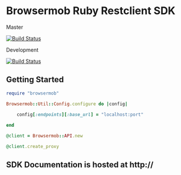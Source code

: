 Browsermob Ruby Restclient SDK
====

Master

[![Build Status](https://travis-ci.org/thamilton2014/browsermob_ruby.svg?branch=master)](https://travis-ci.org/thamilton2014/browsermob_ruby)

Development

[![Build Status](https://travis-ci.org/thamilton2014/browsermob_ruby.svg?branch=development)](https://travis-ci.org/thamilton2014/browsermob_ruby)

Getting Started
---

```ruby
require "browsermob"

Browsermob::Util::Config.configure do |config|

	config[:endpoints][:base_url] = "localhost:port"
	
end

@client = Browsermob::API.new

@client.create_proxy

```

SDK Documentation is hosted at http://
---


